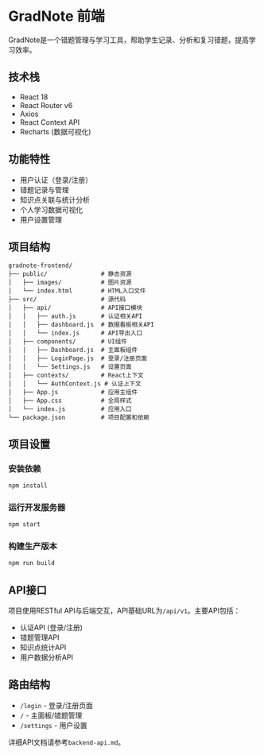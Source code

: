 # GradNote 前端

GradNote是一个错题管理与学习工具，帮助学生记录、分析和复习错题，提高学习效率。

## 技术栈

- React 18
- React Router v6
- Axios
- React Context API
- Recharts (数据可视化)

## 功能特性

- 用户认证（登录/注册）
- 错题记录与管理
- 知识点关联与统计分析
- 个人学习数据可视化
- 用户设置管理

## 项目结构

```
gradnote-frontend/
├── public/               # 静态资源
│   ├── images/           # 图片资源
│   └── index.html        # HTML入口文件
├── src/                  # 源代码
│   ├── api/              # API接口模块
│   │   ├── auth.js       # 认证相关API
│   │   ├── dashboard.js  # 数据看板相关API
│   │   └── index.js      # API导出入口
│   ├── components/       # UI组件
│   │   ├── Dashboard.js  # 主面板组件
│   │   ├── LoginPage.js  # 登录/注册页面
│   │   └── Settings.js   # 设置页面
│   ├── contexts/         # React上下文
│   │   └── AuthContext.js # 认证上下文
│   ├── App.js            # 应用主组件
│   ├── App.css           # 全局样式
│   └── index.js          # 应用入口
└── package.json          # 项目配置和依赖
```

## 项目设置

### 安装依赖

```bash
npm install
```

### 运行开发服务器

```bash
npm start
```

### 构建生产版本

```bash
npm run build
```

## API接口

项目使用RESTful API与后端交互，API基础URL为`/api/v1`。主要API包括：

- 认证API (登录/注册)
- 错题管理API
- 知识点统计API
- 用户数据分析API

## 路由结构

- `/login` - 登录/注册页面
- `/` - 主面板/错题管理
- `/settings` - 用户设置

详细API文档请参考`backend-api.md`。 